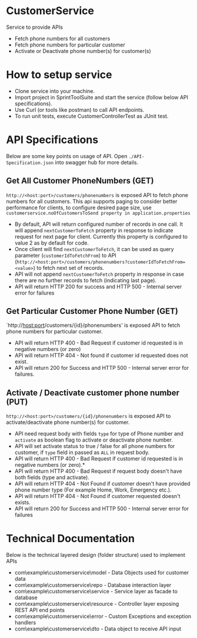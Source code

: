 # CustomerService
Service to provide APIs 
* Fetch phone numbers for all customers
* Fetch phone numbers for particular customer
* Activate or Deactivate phone number(s) for customer(s)

# How to setup service 
* Clone service into your machine.
* Import project in SprintToolSuite and start the service (follow below API specifications).
* Use Curl (or tools like postman) to call API endpoints.
* To run unit tests, execute CustomerControllerTest as JUnit test.

# API Specifications
Below are some key points on usage of API. Open `./API-Specification.json` into swagger hub for more details.
## Get All Customer PhoneNumbers (GET)
`http://<host:port>/customers/phonenumbers` is exposed API to fetch phone numbers for all customers. This api supports paging to consider better performance for clients, to configure desired page size, use `customerservice.noOfCustomersToSend property in application.properties`
* By default, API will return configured number of records in one call. It will append `nextCustomerToFetch` property in response to indicate request for next page for client. Currently this property is configured to value 2 as by default for code.
* Once client will find `nextCustomerToFetch`, it can be used as query parameter (`customerIdToFetchFrom`) to API (`http://<host:port>/customers/phonenumbers?customerIdToFetchFrom=<value>`) to fetch next set of records.
* API will not append `nextCustomerToFetch` property in response in case there are no further records to fetch (indicating last page).
* API will return HTTP 200 for success and HTTP 500 - Internal server error for failures

## Get Particular Customer Phone Number (GET)
`http://<host:port>/customers/{id}/phonenumbers' is exposed API to fetch phone numbers for particular customer.
* API will return HTTP 400 - Bad Request if customer id requested is in negative numbers (or zero)
* API will return HTTP 404 - Not found if customer id requested does not exist.
* API will return 200 for Success and HTTP 500 - Internal server error for failures.
 
## Activate / Deactivate customer phone number (PUT)
`http://<host:port>/customers/{id}/phonenumbers` is exposed API to activate/deactivate phone number(s) for customer.
* API need request body with fields `type` for type of Phone number and `activate` as boolean flag to activate or deactivate phone number.
* API will set activate status to true / false for all phone numbers for customer, if `type` field in passed as `ALL` in request body.
* API will return HTTP 400 - Bad Request if customer id requested is in negative numbers (or zero).* 
* API will return HTTP 400 - Bad Request if request body doesn't have both fields (type and activate).
* API will return HTTP 404 - Not Found if customer doesn't have provided phone number type (For example Home, Work, Emergency etc.).
* API will return HTTP 404 - Not Found if customer requested doesn't exists.
* API will return 200 for Success and HTTP 500 - Internal server error for failures


# Technical Documentation
Below is the technical layered design (folder structure) used to implement APIs 
* com\example\customerservice\model - Data Objects used for customer data
* com\example\customerservice\repo -  Database interaction layer
* com\example\customerservice\service - Service layer as facade to database
* com\example\customerservice\resource - Controller layer exposing REST API end points
* com\example\customerservice\error - Custom Exceptions and exception handlers
* com\example\customerservice\dto - Data object to receive API input
